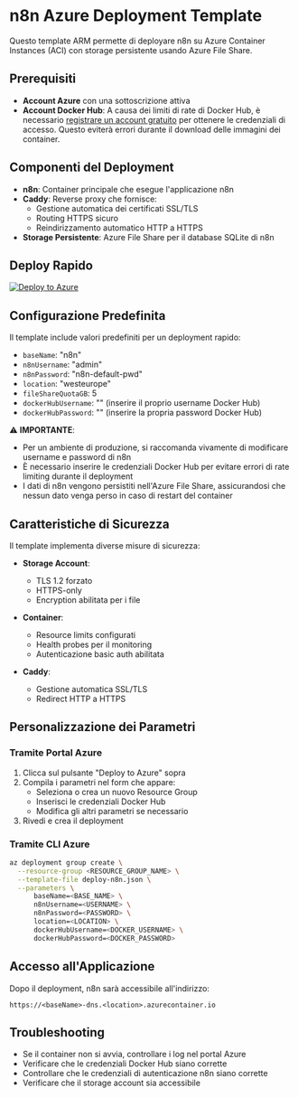 # n8n Azure Deployment Template

Questo template ARM permette di deployare n8n su Azure Container Instances (ACI) con storage persistente usando Azure File Share.

## Prerequisiti

- **Account Azure** con una sottoscrizione attiva
- **Account Docker Hub**: A causa dei limiti di rate di Docker Hub, è necessario [registrare un account gratuito](https://hub.docker.com/signup) per ottenere le credenziali di accesso. Questo eviterà errori durante il download delle immagini dei container.

## Componenti del Deployment

- **n8n**: Container principale che esegue l'applicazione n8n
- **Caddy**: Reverse proxy che fornisce:
  - Gestione automatica dei certificati SSL/TLS
  - Routing HTTPS sicuro
  - Reindirizzamento automatico HTTP a HTTPS
- **Storage Persistente**: Azure File Share per il database SQLite di n8n

## Deploy Rapido

[![Deploy to Azure](https://aka.ms/deploytoazurebutton)](https://portal.azure.com/#create/Microsoft.Template/uri/https%3A%2F%2Fraw.githubusercontent.com%2Fdanilozito%2Fn8n-azure-deploy%2Fmain%2Fdeploy-n8n.json)

## Configurazione Predefinita

Il template include valori predefiniti per un deployment rapido:

- `baseName`: "n8n"
- `n8nUsername`: "admin"
- `n8nPassword`: "n8n-default-pwd"
- `location`: "westeurope"
- `fileShareQuotaGB`: 5
- `dockerHubUsername`: "" (inserire il proprio username Docker Hub)
- `dockerHubPassword`: "" (inserire la propria password Docker Hub)

⚠️ **IMPORTANTE**: 
- Per un ambiente di produzione, si raccomanda vivamente di modificare username e password di n8n
- È necessario inserire le credenziali Docker Hub per evitare errori di rate limiting durante il deployment
- I dati di n8n vengono persistiti nell'Azure File Share, assicurandosi che nessun dato venga perso in caso di restart del container

## Caratteristiche di Sicurezza

Il template implementa diverse misure di sicurezza:

- **Storage Account**:
  - TLS 1.2 forzato
  - HTTPS-only
  - Encryption abilitata per i file

- **Container**:
  - Resource limits configurati
  - Health probes per il monitoring
  - Autenticazione basic auth abilitata

- **Caddy**:
  - Gestione automatica SSL/TLS
  - Redirect HTTP a HTTPS

## Personalizzazione dei Parametri

### Tramite Portal Azure
1. Clicca sul pulsante "Deploy to Azure" sopra
2. Compila i parametri nel form che appare:
   - Seleziona o crea un nuovo Resource Group
   - Inserisci le credenziali Docker Hub
   - Modifica gli altri parametri se necessario
3. Rivedi e crea il deployment

### Tramite CLI Azure

```bash
az deployment group create \
  --resource-group <RESOURCE_GROUP_NAME> \
  --template-file deploy-n8n.json \
  --parameters \
      baseName=<BASE_NAME> \
      n8nUsername=<USERNAME> \
      n8nPassword=<PASSWORD> \
      location=<LOCATION> \
      dockerHubUsername=<DOCKER_USERNAME> \
      dockerHubPassword=<DOCKER_PASSWORD>
```

## Accesso all'Applicazione

Dopo il deployment, n8n sarà accessibile all'indirizzo:
```
https://<baseName>-dns.<location>.azurecontainer.io
```

## Troubleshooting

- Se il container non si avvia, controllare i log nel portal Azure
- Verificare che le credenziali Docker Hub siano corrette
- Controllare che le credenziali di autenticazione n8n siano corrette
- Verificare che il storage account sia accessibile
